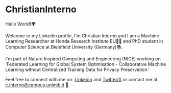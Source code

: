 # ChristianInterno

Hello World!🌍

Welcome to my Linkedin profile, I'm Christian Internò and I am a Machine Learning Researcher at Honda Research Institute EU👨‍💻 and PhD student in Computer Science at Bielefield University (Germany)📚. 

I'm part of Nature Inspired Computing and Engineering (NICE) working on 'Federated Learning for Global System Optimisation - Collaborative Machine Learning without Centralized Training Data for Privacy Preservation.'


Feel free to connect with me on:
[Linkedin](www.linkedin.com/in/christian-interno)
and 
[Twitter/X](https://twitter.com/ChristianInte16)
or contact me at c.interno@campus.unimib.it 🦜.
